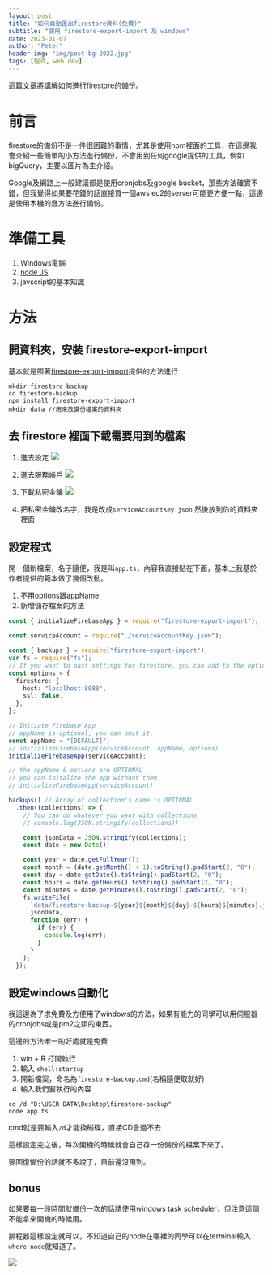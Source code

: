 ```yaml
---
layout: post
title: "如何自動匯出firestore資料(免費)"
subtitle: "使用 firestore-export-import 及 windows"
date: 2023-01-07
author: "Peter"
header-img: "img/post-bg-2022.jpg"
tags: [程式, web dev]
---
```


這篇文章將講解如何進行firestore的備份。

# 前言

firestore的備份不是一件很困難的事情，尤其是使用npm裡面的工具，在這邊我會介紹一些簡單的小方法進行備份，不會用到任何google提供的工具，例如bigQuery，主要以圖片為主介紹。

Google及網路上一般建議都是使用cronjobs及google bucket，那些方法確實不錯，但我覺得如果要花錢的話直接買一個aws ec2的server可能更方便一點，這邊是使用本機的蠢方法進行備份。

# 準備工具

1. Windows電腦
2. [node JS][1]
3. javscript的基本知識

# 方法

## 開資料夾，安裝 firestore-export-import
基本就是照著[firestore-export-import][2]提供的方法進行

```
mkdir firestore-backup
cd firestore-backup
npm install firestore-export-import
mkdir data //用來放備份檔案的資料夾
```

## 去 firestore 裡面下載需要用到的檔案

1. 進去設定
![](https://i.imgur.com/PTcGWYe.png)

2. 進去服務帳戶
![](https://i.imgur.com/Js4C4pR.png)

3. 下載私密金鑰
![](https://i.imgur.com/Ymtwnf2.png)

4. 把私密金鑰改名字，我是改成`serviceAccountKey.json` 然後放到你的資料夾裡面

## 設定程式

開一個新檔案，名子隨便，我是叫`app.ts`，內容我直接貼在下面，基本上我基於作者提供的範本做了幾個改動。

1. 不用options跟appName
2. 新增儲存檔案的方法

```typescript
const { initializeFirebaseApp } = require("firestore-export-import");

const serviceAccount = require("./serviceAccountKey.json");

const { backups } = require("firestore-export-import");
var fs = require("fs");
// If you want to pass settings for firestore, you can add to the options parameters
const options = {
  firestore: {
    host: "localhost:8080",
    ssl: false,
  },
};

// Initiate Firebase App
// appName is optional, you can omit it.
const appName = "[DEFAULT]";
// initializeFirebaseApp(serviceAccount, appName, options)
initializeFirebaseApp(serviceAccount);

// the appName & options are OPTIONAL
// you can initalize the app without them
// initializeFirebaseApp(serviceAccount)

backups() // Array of collection's name is OPTIONAL
  .then((collections) => {
    // You can do whatever you want with collections
    // console.log(JSON.stringify(collections))

    const jsonData = JSON.stringify(collections);
    const date = new Date();

    const year = date.getFullYear();
    const month = (date.getMonth() + 1).toString().padStart(2, "0");
    const day = date.getDate().toString().padStart(2, "0");
    const hours = date.getHours().toString().padStart(2, "0");
    const minutes = date.getMinutes().toString().padStart(2, "0");
    fs.writeFile(
      `data/firestore-backup-${year}${month}${day}-${hours}${minutes}.json`,
      jsonData,
      function (err) {
        if (err) {
          console.log(err);
        }
      }
    );
  });

```

## 設定windows自動化

我這邊為了求免費及方便用了windows的方法，如果有能力的同學可以用伺服器的cronjobs或是pm2之類的東西。

這邊的方法唯一的好處就是免費

1. win + R 打開執行
2. 輸入 `shell:startup`
3. 開新檔案，命名為`firestore-backup.cmd`(名稱隨便取就好)
4. 輸入我們要執行的內容
```
cd /d "D:\USER DATA\Desktop\firestore-backup"
node app.ts
```
cmd就是要輸入`/d`才能換磁碟，直接CD會過不去

這樣設定完之後，每次開機的時候就會自己存一份備份的檔案下來了。

要回復備份的話就不多說了，目前還沒用到。
## bonus
如果要每一段時間就備份一次的話請使用windows task scheduler，但注意這個不能拿來開機的時候用。

排程器這樣設定就可以，不知道自己的node在哪裡的同學可以在terminal輸入`where node`就知道了。

![](https://i.imgur.com/X2d64Ay.png)

[1]: https://nodejs.org/zh-tw/

[2]: https://www.npmjs.com/package/firestore-export-import